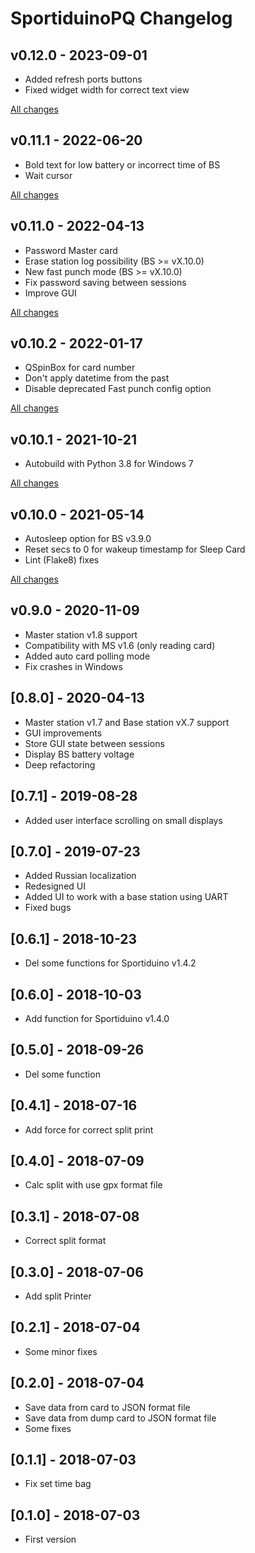# SportiduinoPQ Changelog

## v0.12.0 - 2023-09-01

- Added refresh ports buttons
- Fixed widget width for correct text view

[All changes](https://github.com/sportiduino/sportiduinopq/compare/v0.11.1...v0.12.0)

## v0.11.1 - 2022-06-20

- Bold text for low battery or incorrect time of BS
- Wait cursor

[All changes](https://github.com/sportiduino/sportiduinopq/compare/v0.11.0...v0.11.1)

## v0.11.0 - 2022-04-13

- Password Master card
- Erase station log possibility (BS >= vX.10.0)
- New fast punch mode (BS >= vX.10.0)
- Fix password saving between sessions
- Improve GUI

[All changes](https://github.com/sportiduino/sportiduinopq/compare/v0.10.2...v0.11.0)

## v0.10.2 - 2022-01-17

- QSpinBox for card number
- Don't apply datetime from the past
- Disable deprecated Fast punch config option

[All changes](https://github.com/sportiduino/sportiduinopq/compare/v0.10.1...v0.10.2)

## v0.10.1 - 2021-10-21

- Autobuild with Python 3.8 for Windows 7

[All changes](https://github.com/sportiduino/sportiduinopq/compare/v0.10.0...v0.10.1)

## v0.10.0 - 2021-05-14
- Autosleep option for BS v3.9.0
- Reset secs to 0 for wakeup timestamp for Sleep Card
- Lint (Flake8) fixes

[All changes](https://github.com/sportiduino/sportiduinopq/compare/v0.9.0...v0.10.0)

## v0.9.0 - 2020-11-09
- Master station v1.8 support
- Compatibility with MS v1.6 (only reading card)
- Added auto card polling mode
- Fix crashes in Windows

## [0.8.0] - 2020-04-13
- Master station v1.7 and Base station vX.7 support
- GUI improvements
- Store GUI state between sessions
- Display BS battery voltage
- Deep refactoring

## [0.7.1] - 2019-08-28
- Added user interface scrolling on small displays

## [0.7.0] - 2019-07-23
- Added Russian localization
- Redesigned UI
- Added UI to work with a base station using UART
- Fixed bugs

## [0.6.1] - 2018-10-23
- Del some functions for Sportiduino v1.4.2

## [0.6.0] - 2018-10-03
- Add function for Sportiduino v1.4.0

## [0.5.0] - 2018-09-26
- Del some function

## [0.4.1] - 2018-07-16
- Add force for correct split print

## [0.4.0] - 2018-07-09
- Calc split with use gpx format file

## [0.3.1] - 2018-07-08
- Correct split format

## [0.3.0] - 2018-07-06
- Add split Printer

## [0.2.1] - 2018-07-04
- Some minor fixes

## [0.2.0] - 2018-07-04
- Save data from card to JSON format file
- Save data from dump card to JSON format file
- Some fixes

## [0.1.1] - 2018-07-03
- Fix set time bag

## [0.1.0] - 2018-07-03
- First version

